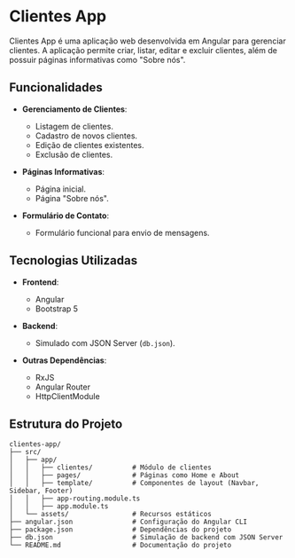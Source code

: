 # Clientes App

Clientes App é uma aplicação web desenvolvida em Angular para gerenciar clientes. A aplicação permite criar, listar, editar e excluir clientes, além de possuir páginas informativas como "Sobre nós".

## Funcionalidades

- **Gerenciamento de Clientes**:
  - Listagem de clientes.
  - Cadastro de novos clientes.
  - Edição de clientes existentes.
  - Exclusão de clientes.

- **Páginas Informativas**:
  - Página inicial.
  - Página "Sobre nós".

- **Formulário de Contato**:
  - Formulário funcional para envio de mensagens.

## Tecnologias Utilizadas

- **Frontend**:
  - Angular
  - Bootstrap 5

- **Backend**:
  - Simulado com JSON Server (`db.json`).

- **Outras Dependências**:
  - RxJS
  - Angular Router
  - HttpClientModule

## Estrutura do Projeto

```plaintext
clientes-app/
├── src/
│   ├── app/
│   │   ├── clientes/          # Módulo de clientes
│   │   ├── pages/             # Páginas como Home e About
│   │   ├── template/          # Componentes de layout (Navbar, Sidebar, Footer)
│   │   ├── app-routing.module.ts
│   │   ├── app.module.ts
│   └── assets/                # Recursos estáticos
├── angular.json               # Configuração do Angular CLI
├── package.json               # Dependências do projeto
├── db.json                    # Simulação de backend com JSON Server
└── README.md                  # Documentação do projeto
